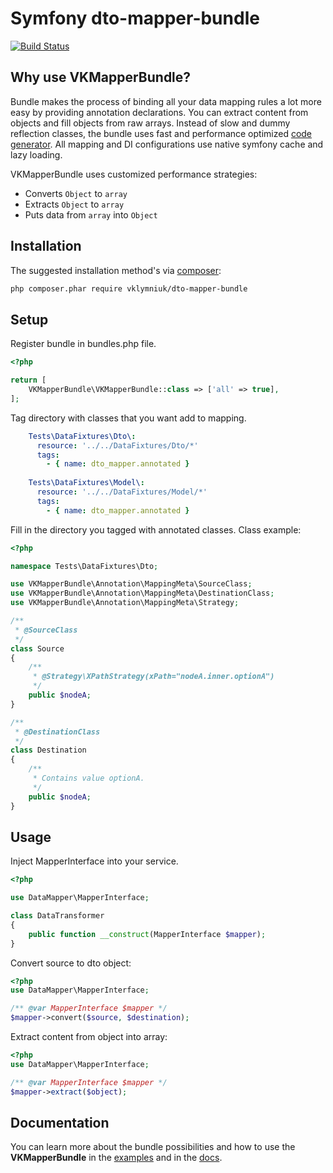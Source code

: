 # Symfony dto-mapper-bundle

[![Build Status](https://travis-ci.org/vklymniuk/dto-mapper-bundle.svg?branch=develop)](https://travis-ci.org/vklymniuk/dto-mapper-bundle)

## Why use VKMapperBundle?
Bundle makes the process of binding all your data mapping rules a lot more easy by providing annotation declarations.
You can extract content from objects and fill objects from raw arrays.
Instead of slow and dummy reflection classes, the bundle uses fast and performance optimized  [code generator](https://github.com/Ocramius/GeneratedHydrator).
All mapping and DI configurations use native symfony cache and lazy loading.

VKMapperBundle uses customized performance strategies:
 * Converts `Object` to `array`
 * Extracts `Object` to `array`
 * Puts data from `array` into `Object`

## Installation

The suggested installation method's via [composer](https://getcomposer.org/):

```sh
php composer.phar require vklymniuk/dto-mapper-bundle
```
 
## Setup

Register bundle in bundles.php file.
```php
<?php

return [
    VKMapperBundle\VKMapperBundle::class => ['all' => true],
];
```

Tag directory with classes that you want add to mapping.
```yaml
    Tests\DataFixtures\Dto\:
      resource: '../../DataFixtures/Dto/*'
      tags:
        - { name: dto_mapper.annotated }
    
    Tests\DataFixtures\Model\:
      resource: '../../DataFixtures/Model/*'
      tags:
        - { name: dto_mapper.annotated }
```

Fill in the directory you tagged with annotated classes.
Class example:
 
```php
<?php

namespace Tests\DataFixtures\Dto;

use VKMapperBundle\Annotation\MappingMeta\SourceClass;
use VKMapperBundle\Annotation\MappingMeta\DestinationClass;
use VKMapperBundle\Annotation\MappingMeta\Strategy;

/**
 * @SourceClass
 */
class Source
{
    /**
     * @Strategy\XPathStrategy(xPath="nodeA.inner.optionA")
     */
    public $nodeA;
}

/**
 * @DestinationClass 
 */
class Destination
{
    /**
     * Contains value optionA.
     */
    public $nodeA;
}
```

## Usage

Inject MapperInterface into your service.
```php
<?php

use DataMapper\MapperInterface;

class DataTransformer
{
    public function __construct(MapperInterface $mapper);
}
```

Convert source to dto object:
```php
<?php
use DataMapper\MapperInterface;

/** @var MapperInterface $mapper */
$mapper->convert($source, $destination);
```

Extract content from object into array:
```php
<?php
use DataMapper\MapperInterface;

/** @var MapperInterface $mapper */
$mapper->extract($object);
```

## Documentation
You can learn more about the bundle possibilities and how to use the **VKMapperBundle** in the [examples](examples) and in the [docs](docs.deprecated).